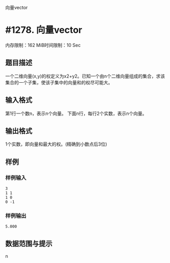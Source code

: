 向量vector

# #1278. 向量vector

内存限制：162 MiB时间限制：10 Sec

## 题目描述

一个二维向量(x,y)的权定义为x2+y2。已知一个由n个二维向量组成的集合，求该集合的一个子集，使该子集中的向量和的权尽可能大。


## 输入格式

第1行一个数n，表示n个向量。
下面n行，每行2个实数，表示n个向量。


## 输出格式

1个实数，即向量和最大的权。(精确到小数点后3位)


## 样例

### 样例输入

    
    3
    1 1
    1 0
    0 -1
    
    

### 样例输出

    
    5.000
    
    
    

## 数据范围与提示

n
